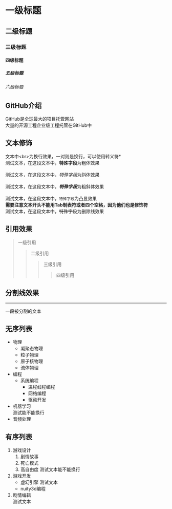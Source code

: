 # 一级标题
## 二级标题
### 三级标题
#### 四级标题
##### 五级标题
###### 六级标题


## GitHub介绍

GitHub是全球最大的项目托管网站<br>大量的开源工程企业级工程托管在GitHub中

## 文本修饰<br>
   文本中\<br\>为换行效果，一对则是换行，可以使用转义符\*<br>
   测试文本，在这段文本中，**特殊字段**为粗体效果<br><br>
   测试文本，在这段文本中，*特殊字段*为斜体效果<br><br>
   测试文本，在这段文本中，***特殊字段***为粗斜体效果<br><br>
   测试文本，在这段文本中，`特殊字段`为凸显效果<br>
   **需要注意文本开头不能用Tab制表符或者四个空格，因为他们也是修饰符**<br>
   测试文本，在这段文本中，~~特殊字段~~为删除线效果<br>

## 引用效果
> 一级引用
>> 二级引用
>>> 三级引用
>>>> 四级引用

## 分割线效果

---
一段被分割的文本

## 无序列表
* 物理
  * 凝聚态物理
  * 粒子物理
  * 原子核物理
  * 流体物理
* 编程
   * 系统编程
     * 进程线程编程
     * 网络编程
     * 驱动开发
* 机器学习<br>
  测试能不能换行<br>
* 音频处理
## 有序列表
1. 游戏设计
   1. 剧情故事
   2. 死亡模式
   3. 高自由度
   测试文本能不能换行
2. 游戏开发
   * 虚幻引擎
   测试文本
   * nuity3d编程
3. 剧情编辑<br>
测试文本
